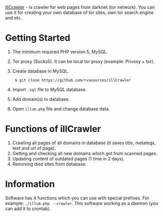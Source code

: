[illCrawler](https://github.com/rvasources/illCrawler) - is crawler for web pages from darknet (tor network). You can use it for creating your own database of tor sites, own tor search engine and etc.

# Getting Started
1. The minimum required PHP version 5, MySQL.
2. Tor proxy (Socks5). It can be local tor proxy (example: Privoxy + tor).
3. Create database in MySQL.

        $ git clone https://github.com/rvasources/illCrawler
4. Import `.sql` file to MySQL database.
5. Add domain(s) to database.
6. Open `illum.php` file and change database data.

# Functions of illCrawler
1. Crawling all pages of all domains in database (it saves title, metategs, text and url of page).
2. Getting and checking all new domains which got from scanned pages.
3. Updating content of outdated pages (1 time in 2 days).
4. Removing died sites from database.

# Information
Software has 4 functions which you can use with special prefixes. For example: `./illum.php --crawler`. This software working as a daemon (you can add it to crontab).

